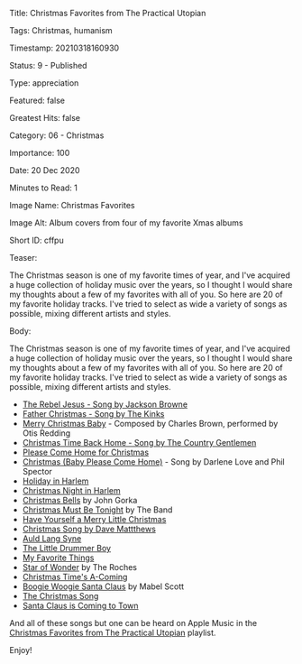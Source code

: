 Title:  Christmas Favorites from The Practical Utopian

Tags:   Christmas, humanism

Timestamp: 20210318160930

Status: 9 - Published

Type:   appreciation

Featured: false

Greatest Hits: false

Category: 06 - Christmas

Importance: 100

Date:   20 Dec 2020

Minutes to Read: 1

Image Name: Christmas Favorites

Image Alt: Album covers from four of my favorite Xmas albums

Short ID: cffpu

Teaser:

The Christmas season is one of my favorite times of year, and I've acquired a huge collection of holiday music over the years, so I thought I would share my thoughts about a few of my favorites with all of you. So here are 20 of my favorite holiday tracks. I've tried to select as wide a variety of songs as possible, mixing different artists and styles. 


Body:

The Christmas season is one of my favorite times of year, and I've acquired a huge collection of holiday music over the years, so I thought I would share my thoughts about a few of my favorites with all of you. So here are 20 of my favorite holiday tracks. I've tried to select as wide a variety of songs as possible, mixing different artists and styles. 

+ [The Rebel Jesus - Song by Jackson Browne](the-rebel-jesus-song-by-jackson-browne.html)
+ [Father Christmas - Song by The Kinks](father-christmas-song-by-the-kinks.html)
+ [Merry Christmas Baby](merry-christmas-baby.html) - Composed by Charles Brown, performed by Otis Redding
+ [Christmas Time Back Home - Song by The Country Gentlemen](christmas-time-back-home-song-by-the-country-gentlemen.html)
+ [Please Come Home for Christmas](please-come-home-for-christmas.html)
+ [Christmas (Baby Please Come Home)](christmas-baby-please-come-home.html) - Song by Darlene Love and Phil Spector
+ [Holiday in Harlem](holiday-in-harlem.html)
+ [Christmas Night in Harlem](christmas-night-in-harlem.html)
+ [Christmas Bells](christmas-bells.html) by John Gorka
+ [Christmas Must Be Tonight](christmas-must-be-tonight.html) by The Band
+ [Have Yourself a Merry Little Christmas](have-yourself-a-merry-little-christmas.html)
+ [Christmas Song by Dave Mattthews](christmas-song-by-dave-matthews.html)
+ [Auld Lang Syne](auld-lang-syne.html)
+ [The Little Drummer Boy](the-little-drummer-boy.html)
+ [My Favorite Things](my-favorite-things.html)
+ [Star of Wonder](star-of-wonder.html) by The Roches
+ [Christmas Time's A-Coming](christmas-times-a-coming.html)
+ [Boogie Woogie Santa Claus](boogie-woogie-santa-claus.html) by Mabel Scott
+ [The Christmas Song](the-christmas-song.html)
+ [Santa Claus is Coming to Town](santa-claus-is-coming-to-town.html)

And all of these songs but one can be heard on Apple Music in the [Christmas Favorites from The Practical Utopian][pl] playlist. 

Enjoy!

[pl]: https://music.apple.com/us/playlist/christmas-favorites-from-the-practical-utopian/pl.u-DdANyyqCgqpdG

